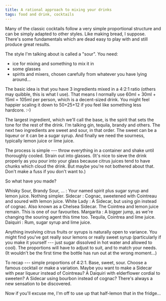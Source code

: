 ```yaml
---
title: A rational approach to mixing your drinks
tags: food and drink, cocktails
---
```

Many of the classic cocktails follow a very simple proportional
structure and can be simply adapted to other styles. Like making
bread, I suppose. There's some fundamentals which are dead easy
to play with and still produce great results.

The style I'm talking about is called a "sour". You need:

*   ice for mixing and something to mix it in
*   some glasses
*   spirits and mixers, chosen carefully from whatever you have
    lying around...

The basic idea is that you have 3 ingredients mixed in a 4:2:1
ratio (others may quibble, this is what I use). That means I
normally use 60ml + 30ml + 15ml = 105ml per person, which is
a decent-sized drink. You might feel happier scaling it down
to 50+25+12 if you feel like something less hardcore. :-)

The largest ingredient, which we'll call the base, is the spirit that 
sets the tone for the rest of the drink. I'm talking gin, tequila,
brandy and others. The next two ingredients are sweet and sour, in 
that order. The sweet can be a liqueur or it can be a sugar syrup. 
And finally we need the sourness, typically lemon juice or lime juice.

The process is simple --- throw everything in a container and shake
until thoroughly cooled. Strain out into glasses. (It's nice to
sieve the drink properly as you pour into your glass because citrus
juices tend to have chunks which cloud the drink. But maybe you're
not bothered about that. Don't make a fuss if you don't want to.)

So what have you made?

Whisky Sour, Brandy Sour, ...
:   Your named spirit plus sugar syrup and lemon juice. Nothing simpler.
Sidecar
:   Cognac, sweetened with Cointreau and soured with lemon juice.
White Lady
:   A Sidecar, but using gin instead of cognac. Also known as a Chelsea
    Sidecar. The Cointrea and lemon juice remain. This is one of our 
    favourites.
Margarita
:   A bigger jump, as we're changing the souring agent this time too.
    Tequila, Cointrea and lime juice.
Daiquiri
:   Rum, sugar syrup and lime juice.

Anything involving citrus fruits or syrups is naturally open to variance.
You might find you've got really sour lemons or really sweet syrup
(particularly if you make it yourself --- just sugar dissolved in hot
water and allowed to cool). The proportions will have to adjust to suit,
and to match your needs. (It wouldn't be the first time the bottle has
run out at the wrong moment...)

To recap --- simple proportions of 4:2:1. Base, sweet, sour. Choose a
famous cocktail or make a variation. Maybe you want to make a Sidecar
with pear liqueur instead of Cointreau? A Daiquiri with elderflower
cordial to sweeten? A Sidecar using bourbon instead of cognac? There's 
always a new sensation to be discovered.

Now if you'll excuse me, I'm off to use up that half-lemon that in
the fridge...
